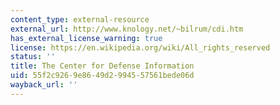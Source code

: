 ```yaml
---
content_type: external-resource
external_url: http://www.knology.net/~bilrum/cdi.htm
has_external_license_warning: true
license: https://en.wikipedia.org/wiki/All_rights_reserved
status: ''
title: The Center for Defense Information
uid: 55f2c926-9e86-49d2-9945-57561bede06d
wayback_url: ''
---
```

